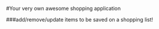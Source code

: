 #Your very own awesome shopping application

###add/remove/update items to be saved on a shopping list!
